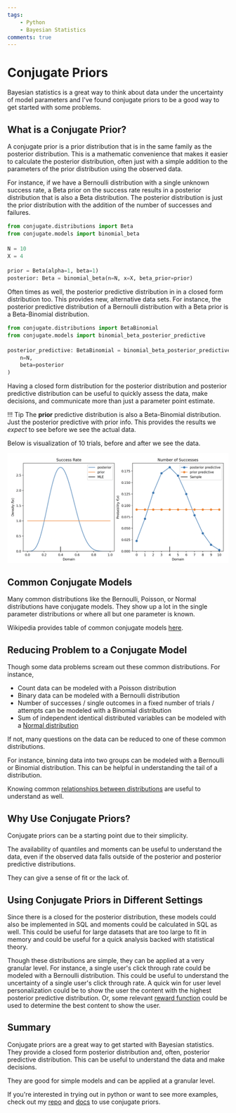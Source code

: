 ```yaml
---
tags: 
    - Python
    - Bayesian Statistics
comments: true
---
```


# Conjugate Priors

Bayesian statistics is a great way to think about data under the uncertainty of model parameters and I've found conjugate priors to be a good way to get started with some problems. 

## What is a Conjugate Prior?

A conjugate prior is a prior distribution that is in the same family as the posterior distribution. This is a mathematic convenience that makes it easier to calculate the posterior distribution, often just with a simple addition to the parameters of the prior distribution using the observed data. 

For instance, if we have a Bernoulli distribution with a single unknown success rate, a Beta prior on the success rate results in a posterior distribution that is also a Beta distribution. The posterior distribution is just the prior distribution with the addition of the number of successes and failures.

```python title="Get Posterior Distribution of Bernoulli Distribution with Beta Prior"" 
from conjugate.distributions import Beta
from conjugate.models import binomial_beta

N = 10
X = 4

prior = Beta(alpha=1, beta=1)
posterior: Beta = binomial_beta(n=N, x=X, beta_prior=prior)
```

Often times as well, the posterior predictive distribution in in a closed form distribution too. This provides new, alternative data sets. For instance, the posterior predictive distribution of a Bernoulli distribution with a Beta prior is a Beta-Binomial distribution.

```python title="Get Posterior Predictive Distribution of Bernoulli Distribution with Beta Prior""
from conjugate.distributions import BetaBinomial
from conjugate.models import binomial_beta_posterior_predictive

posterior_predictive: BetaBinomial = binomial_beta_posterior_predictive(
    n=N, 
    beta=posterior
) 
```

Having a closed form distribution for the posterior distribution and posterior predictive distribution can be useful to quickly assess the data, make decisions, and communicate more than just a parameter point estimate.


!!! Tip
    The **prior** predictive distribution is also a Beta-Binomial distribution. Just the posterior predictive with prior info. This provides the results we *expect* to see before we see the actual data.

Below is visualization of 10 trials, before and after we see the data.

![Binomial Model](../images/binomial-beta.png)


## Common Conjugate Models

Many common distributions like the Bernoulli, Poisson, or Normal distributions have conjugate models. They show up a lot in the single parameter distributions or where all but one parameter is known. 

Wikipedia provides table of common conjugate models [here](https://en.wikipedia.org/wiki/Conjugate_prior#Table_of_conjugate_distributions).

## Reducing Problem to a Conjugate Model

Though some data problems scream out these common distributions. For instance,

- Count data can be modeled with a Poisson distribution
- Binary data can be modeled with a Bernoulli distribution
- Number of successes / single outcomes in a fixed number of trials / attempts can be modeled with a Binomial distribution
- Sum of independent identical distributed variables can be modeled with a [Normal distribution](https://en.wikipedia.org/wiki/Central_limit_theorem)

If not, many questions on the data can be reduced to one of these common distributions. 

For instance, binning data into two groups can be modeled with a Bernoulli or Binomial distribution. This can be helpful in understanding the tail of a distribution. 

Knowing common [relationships between distributions](https://en.wikipedia.org/wiki/Relationships_among_probability_distributions) are useful to understand as well. 


## Why Use Conjugate Priors?

Conjugate priors can be a starting point due to their simplicity.

The availability of quantiles and moments can be useful to understand the data, even if the observed data falls outside of the posterior and posterior predictive distributions.

They can give a sense of fit or the lack of.

## Using Conjugate Priors in Different Settings

Since there is a closed for the posterior distribution, these models could also be implemented in SQL and moments could be calculated in SQL as well. This could be useful for large datasets that are too large to fit in memory and could be useful for a quick analysis backed with statistical theory.

Though these distributions are simple, they can be applied at a very granular level. For instance, a single user's click through rate could be modeled with a Bernoulli distribution. This could be useful to understand the uncertainty of a single user's click through rate. A quick win for user level personalization could be to show the user the content with the highest posterior predictive distribution. Or, some relevant [reward function](https://bayesiancomputationbook.com/markdown/chp_09.html#reward-functions-and-decisions) could be used to determine the best content to show the user.

## Summary

Conjugate priors are a great way to get started with Bayesian statistics. They provide a closed form posterior distribution and, often, posterior predictive distribution. This can be useful to understand the data and make decisions.

They are good for simple models and can be applied at a granular level.

If you're interested in trying out in python or want to see more examples, check out my [repo](https://github.com/wd60622/conjugate/) and [docs](https://wd60622.github.io/conjugate/) to use conjugate priors. 
